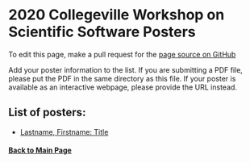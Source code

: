 # 2020 Collegeville Workshop on Scientific Software Posters

To edit this page, make a pull request for the [page source on GitHub](https://github.com/Collegeville/CW20/blob/master/WorkshopResources/Posters/PosterList.md)

Add your poster information to the list.  If you are submitting a PDF file, please put the PDF in the same directory as this file.  If your poster is available as an interactive webpage, please provide the URL instead.

## List of posters:
- [Lastname, Firstname: Title](file.pdf-or-URL)

#### [Back to Main Page](../../index.md)
